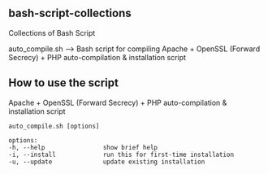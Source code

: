 ## bash-script-collections

Collections of Bash Script


auto_compile.sh  --> Bash script for compiling Apache + OpenSSL (Forward Secrecy) + PHP auto-compilation & installation script 

How to use the script
----------------------
Apache + OpenSSL (Forward Secrecy) + PHP auto-compilation & installation script
```
auto_compile.sh [options]

options:
-h, --help                show brief help
-i, --install             run this for first-time installation
-u, --update              update existing installation
```
